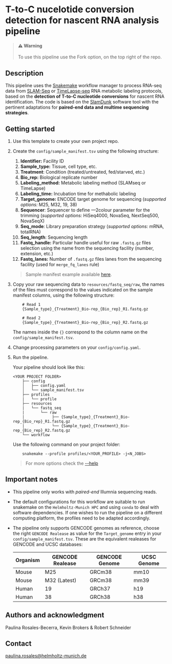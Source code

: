 # T-to-C nucelotide conversion detection for nascent RNA analysis pipeline

<blockquote class="callout warning">
  <h4>⚠️ Warning</h4>
  <p>To use this pipeline use the Fork option, on the top right of the repo.</p>
</blockquote>

## Description
This pipeline uses the [Snakemake](https://snakemake.readthedocs.io/en/stable/) workflow manager to process RNA-seq data from [SLAM-Seq](http://doi.org/10.1186/s12859-019-2849-7) or [TimeLapse-seq](https://www.nature.com/articles/nmeth.4582) RNA metabolic labeling protocols, based on the **detection of T-to-C nucleotide conversions** for nascent RNA identification. The code is based on the [SlamDunk](https://t-neumann.github.io/slamdunk/) software tool with the pertinent adaptations for **paired-end data and multime sequencing strategies**.


## Getting started
1. Use this template to create your own project repo.

2. Create the `config/sample_manifest.tsv` using the following structure:

    1. **Identifier:** Facility ID 
    2. **Sample_type:** Tissue, cell type, etc.
    3. **Treatment**: Condition (treated/untreated, fed/starved, etc.)
    4. **Bio_rep:** Biological replicate number
    5. **Labeling_method:** Metabolic labeling method (SLAMseq or TimeLapse)
    6. **Labeling_time:** Incubation time for methabolic labeling
    7. **Target_genome:** ENCODE target genome for sequencing (*supported options:* M25, M32, 19, 38)
    8. **Sequencer**: Sequencer to define —2colour parameter for the trimming (*supported options:* HiSeq4000, NovaSeq, NextSeq500, NovaSeqX)
    9. **Seq_mode**: Library preparation strategy (*supported options:* mRNA, totalRNA)
    10. **Seq_length**: Sequencing length
    11. **Fastq_handle:** Particular handle useful for raw `.fastq.gz` files selection using the name from the sequencing facility (number, extension, etc.)
    12. **Fastq_lanes:** Number of `.fastq.gz` files lanes from the sequencing facility (used for `merge_fq_lanes` rule)

   
     > Sample manifest example available [here](./config/sample_manifest_example.tsv).

3. Copy your raw sequencing data to `resources/fastq_seq/raw`, the names of the files must correspond to the values indicated on the sample manifest columns, using the following structure:

    ```
        # Read 1
        {Sample_type}_{Treatment}_Bio-rep_{Bio_rep}_R1.fastq.gz

        # Read 2
        {Sample_type}_{Treatment}_Bio-rep_{Bio_rep}_R2.fastq.gz
    ```

    The names inside the `{}` correspond to the column name on the `config/sample_manifest.tsv`.

4. Change processing parameters on your `config/config.yaml`.

5. Run the pipeline. 

    Your pipeline should look like this:

    ```    
    <YOUR PROJECT FOLDER>
        ├── config
        │   ├── config.yaml
        │   └── sample_manifest.tsv
        ├── profiles
        |   └── profile
        ├── resources
        |   └── fastq_seq
        |       └── raw
        |            ├── {Sample_type}_{Treatment}_Bio-rep_{Bio_rep}_R1.fastq.gz
        |            └── {Sample_type}_{Treatment}_Bio-rep_{Bio_rep}_R2.fastq.gz
        └── workflow
    ```

    Use the following command on your project folder:

    ```
        snakemake --profile profiles/<YOUR_PROFILE> -j<N_JOBS>
    ```

    > For more options check the [--help](https://snakemake.readthedocs.io/en/stable/executing/cli.html)

    
## Important notes

- This pipeline only works with _paired-end_ Illumnia sequencing reads.


- The default configurations for this workflow are suitable to run snakemake on the `Helmholtz-Munich HPC` and using `conda` to deal with software dependencies. If one wishes to run the pipeline on a different computing platform, the profiles need to be adapted accordingly.


- The pipeline only supports GENCODE genomes as reference, choose the right `GENCODE Realease` as value for the `Target_genome` entry in your `config/sample_manifest.tsv`. These are the equivalent realeases for GENCODE and UCSC databases:


    | Organism | GENCODE Realease | GENCODE Genome | UCSC Genome |
    | ----- | ---- | ----- | ---- |
    | Mouse | M25 | GRCm38 | mm10 |
    | Mouse | M32 (Latest) | GRCm38 | mm39 |
    | Human | 19 | GRCh37 | h19 |
    | Human | 38 | GRCh38 | h38 |


## Authors and acknowledgment

Paulina Rosales-Becerra, Kevin Brokers & Robert Schneider

## Contact
paulina.rosales@helmholtz-munich.de
